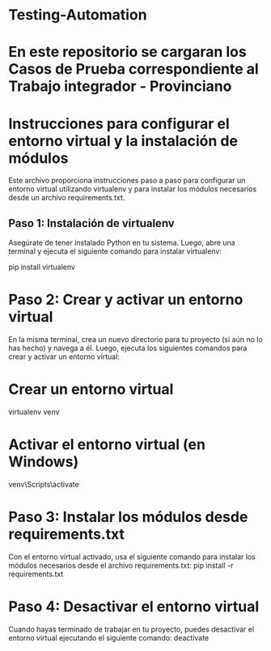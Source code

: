 # Testing-Automation

# En este repositorio se cargaran los Casos de Prueba correspondiente al Trabajo integrador - Provinciano

# Instrucciones para configurar el entorno virtual y la instalación de módulos

Este archivo proporciona instrucciones paso a paso para configurar un entorno virtual utilizando virtualenv y para instalar los módulos necesarios desde un archivo requirements.txt.

## Paso 1: Instalación de virtualenv

Asegúrate de tener instalado Python en tu sistema. Luego, abre una terminal y ejecuta el siguiente comando para instalar virtualenv:

pip install virtualenv

# Paso 2: Crear y activar un entorno virtual
En la misma terminal, crea un nuevo directorio para tu proyecto (si aún no lo has hecho) y navega a él. Luego, ejecuta los siguientes comandos para crear y activar un entorno virtual:
# Crear un entorno virtual
virtualenv venv

# Activar el entorno virtual (en Windows)
venv\Scripts\activate

# Paso 3: Instalar los módulos desde requirements.txt
Con el entorno virtual activado, usa el siguiente comando para instalar los módulos necesarios desde el archivo requirements.txt:
pip install -r requirements.txt

# Paso 4: Desactivar el entorno virtual
Cuando hayas terminado de trabajar en tu proyecto, puedes desactivar el entorno virtual ejecutando el siguiente comando:
deactivate

